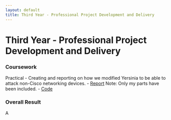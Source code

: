 ```yaml
---
layout: default
title: Third Year - Professional Project Development and Delivery
---
```


# Third Year - Professional Project Development and Delivery


### Coursework
Practical
    - Creating and reporting on how we modified Yersinia to be able to attack non-Cisco networking devices.
    - [Report](Group_Project.pdf) Note: Only my parts have been included. 
    - [Code](https://github.com/ZYXMoodester123/yersinia)

### Overall Result 
A


